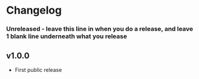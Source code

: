 # Changelog
### Unreleased - leave this line in when you do a release, and leave 1 blank line underneath what you release

## v1.0.0
- First public release

